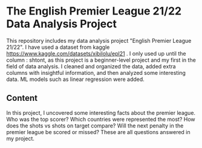 # The English Premier League 21/22 Data Analysis Project 
This repository includes my data analysis project "English Premier League 21/22". I have used a dataset from kaggle https://www.kaggle.com/datasets/xibilolu/epl21 . I only used up until the column : shtont, as this project is a beginner-level project and my first in the field of data analysis. I cleaned and organized the data, added extra columns with insightful information, and then analyzed some interesting data. 
ML models such as linear regression were added.

## Content
In this project, I uncovered some interesting facts about the premier league. Who was the top scorer? Which countries were represented the most? How does the shots vs shots on target compare? Will the next penalty in the premier league be scored or missed? These are all questions answered in my project. 

